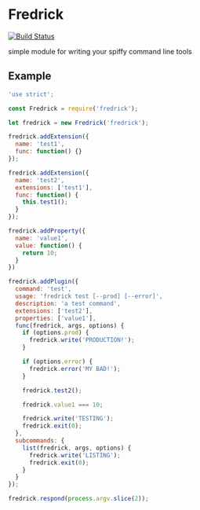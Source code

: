# Fredrick

[![Build Status](https://travis-ci.org/bthesorceror/fredrick.svg?branch=master)](https://travis-ci.org/bthesorceror/fredrick)

simple module for writing your spiffy command line tools

## Example

```javascript
'use strict';

const Fredrick = require('fredrick');

let fredrick = new Fredrick('fredrick');

fredrick.addExtension({
  name: 'test1',
  func: function() {}
});

fredrick.addExtension({
  name: 'test2',
  extensions: ['test1'],
  func: function() {
    this.test1();
  }
});

fredrick.addProperty({
  name: 'value1',
  value: function() {
    return 10;
  }
})

fredrick.addPlugin({
  command: 'test',
  usage: 'fredrick test [--prod] [--error]',
  description: 'a test command',
  extensions: ['test2'],
  properties: ['value1'],
  func(fredrick, args, options) {
    if (options.prod) {
      fredrick.write('PRODUCTION!');
    }

    if (options.error) {
      fredrick.error('MY BAD!');
    }

    fredrick.test2();

    fredrick.value1 === 10;

    fredrick.write('TESTING');
    fredrick.exit(0);
  },
  subcommands: {
    list(fredrick, args, options) {
      fredrick.write('LISTING');
      fredrick.exit(0);
    }
  }
});

fredrick.respond(process.argv.slice(2));
```
